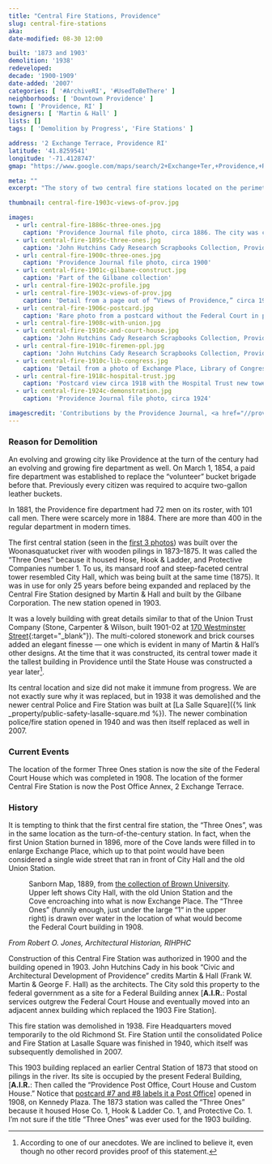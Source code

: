 ```yaml
---
title: "Central Fire Stations, Providence"
slug: central-fire-stations
aka: 
date-modified: 08-30 12:00

built: '1873 and 1903'
demolition: '1938'
redeveloped:
decade: '1900-1909'
date-added: '2007'
categories: [ '#ArchiveRI', '#UsedToBeThere' ]
neighborhoods: [ 'Downtown Providence' ]
town: [ 'Providence, RI' ]
designers: [ 'Martin & Hall' ]
lists: []
tags: [ 'Demolition by Progress', 'Fire Stations' ]

address: '2 Exchange Terrace, Providence RI'
latitude: '41.8259541'
longitude: '-71.4128747'
gmap: "https://www.google.com/maps/search/2+Exchange+Ter,+Providence,+RI,+US/@41.8259541,-71.4128747,17z/data=!3m1!4b1!4m3!2m2!3m1!2s2+Exchange+Ter,+Providence,+RI,+US"

meta: ""
excerpt: "The story of two central fire stations located on the perimeter of Exchange Place, now Kennedy Plaza."

thumbnail: central-fire-1903c-views-of-prov.jpg

images:
  - url: central-fire-1886c-three-ones.jpg
    caption: 'Providence Journal file photo, circa 1886. The city was celebrating the 250th anniversary of its founding.'
  - url: central-fire-1895c-three-ones.jpg
    caption: 'John Hutchins Cady Research Scrapbooks Collection, Providence Public Library, circa 1895'
  - url: central-fire-1900c-three-ones.jpg
    caption: 'Providence Journal file photo, circa 1900'
  - url: central-fire-1901c-gilbane-construct.jpg
    caption: 'Part of the Gilbane collection'
  - url: central-fire-1902c-profile.jpg
  - url: central-fire-1903c-views-of-prov.jpg
    caption: 'Detail from a page out of “Views of Providence,” circa 1903'
  - url: central-fire-1906c-postcard.jpg
    caption: 'Rare photo from a postcard without the Federal Court in place (built 1906-1908)'
  - url: central-fire-1908c-with-union.jpg
  - url: central-fire-1910c-and-court-house.jpg
    caption: 'John Hutchins Cady Research Scrapbooks Collection, Providence Public Library, circa 1910'
  - url: central-fire-1910c-firemen-ppl.jpg
    caption: 'John Hutchins Cady Research Scrapbooks Collection, Providence Public Library, circa 1910'
  - url: central-fire-1910c-lib-congress.jpg
    caption: 'Detail from a photo of Exchange Place, Library of Congress, circa 1910'
  - url: central-fire-1918c-hospital-trust.jpg
    caption: 'Postcard view circa 1918 with the Hospital Trust new tower in the background (pale yellow)'
  - url: central-fire-1924c-demonstration.jpg
    caption: 'Providence Journal file photo, circa 1924'

imagescredit: 'Contributions by the Providence Journal, <a href="//provlibdigital.org/islandora/object/islandora%3A036-03" target="_blank">John Hutchins Cady Research Scrapbooks Collection</a> at the Providence Public Library, and the Library of Congress'
---
```


### Reason for Demolition

An evolving and growing city like Providence at the turn of the century had an evolving and growing fire department as well. On March 1, 1854, a paid fire department was established to replace the “volunteer” bucket brigade before that. Previously every citizen was required to acquire two-gallon leather buckets. 

In 1881, the Providence fire department had 72 men on its roster, with 101 call men. There were scarcely more in 1884. There are more than 400 in the regular department in modern times. 

The first central station (seen in the [first 3 photos](#photo-2)) was built over the Woonasquatucket river with wooden pilings in 1873–1875. It was called the “Three Ones” because it housed Hose, Hook & Ladder, and Protective Companies number 1. To us, its mansard roof and steep-faceted central tower resembled City Hall, which was being built at the same time (1875). It was in use for only 25 years before being expanded and replaced by the Central Fire Station designed by Martin & Hall and built by the Gilbane Corporation. The new station opened in 1903. 

It was a lovely building with great details similar to that of the Union Trust Company (Stone, Carpenter & Wilson, built 1901-02 at [170 Westminster Street](//www.google.com/maps/place/170+Westminster+St,+Providence,+RI+02903/@41.8235943,-71.4135251,17z/data=!3m1!4b1!4m5!3m4!1s0x89e44514106fba8f:0x457e1f5b8668e003!8m2!3d41.8235943!4d-71.4113364){:target="_blank"}). The multi-colored stonework and brick courses added an elegant finesse — one which is evident in many of Martin & Hall’s other designs. At the time that it was constructed, its central tower made it the tallest building in Providence until the State House was constructed a year later[^1]. 

[^1]: According to one of our anecdotes. We are inclined to believe it, even though no other record provides proof of this statement.

Its central location and size did not make it immune from progress. We are not exactly sure why it was replaced, but in 1938 it was demolished and the newer central Police and Fire Station was built at [La Salle Square]({% link _property/public-safety-lasalle-square.md %}). The newer combination police/fire station opened in 1940 and was then itself replaced as well in 2007. 


### Current Events

The location of the former Three Ones station is now the site of the Federal Court House which was completed in 1908. The location of the former Central Fire Station is now the Post Office Annex, 2 Exchange Terrace. 


### History

It is tempting to think that the first central fire station, the “Three Ones”, was in the same location as the turn-of-the-century station. In fact, when the first Union Station burned in 1896, more of the Cove lands were filled in to enlarge Exchange Place, which up to that point would have been considered a single wide street that ran in front of City Hall and the old Union Station. 

<figure class="u__img">
  <a href="#photo-4">
    <img src="{{ site.propimg_path }}{{ page.slug }}/sanborn-map-1889-xxchange-place-plate-1.jpg" alt="" />
  </a>
  <figcaption>
    Sanborn Map, 1889, from <a href="//repository.library.brown.edu/studio/item/bdr:212114/" target="_blank">the collection of Brown University</a>. Upper left shows City Hall, with the old Union Station and the Cove encroaching into what is now Exchange Place. The “Three Ones” (funnily enough, just under the large “1“ in the upper right) is drawn over water in the location of what would become the Federal Court building in 1908. 
  </figcaption>
</figure>

_From Robert O. Jones, Architectural Historian, RIHPHC_

Construction of this Central Fire Station was authorized in 1900 and the building opened in 1903. John Hutchins Cady in his book “Civic and Architectural Development of Providence” credits Martin & Hall (Frank W. Martin & George F. Hall) as the architects. The City sold this property to the federal government as a site for a Federal Building annex [**A.I.R.**: Postal services outgrew the Federal Court House and eventually moved into an adjacent annex building which replaced the 1903 Fire Station]. 

This fire station was demolished in 1938. Fire Headquarters moved temporarily to the old Richmond St. Fire Station until the consolidated Police and Fire Station at Lasalle Square was finished in 1940, which itself was subsequently demolished in 2007.

This 1903 building replaced an earlier Central Station of 1873 that stood on pilings in the river. Its site is occupied by the present Federal Building, [**A.I.R.**: Then called the “Providence Post Office, Court House and Custom House.” Notice that [postcard #7 and #8 labels it a Post Office](#photo-7)] opened in 1908, on Kennedy Plaza. The 1873 station was called the “Three Ones” because it housed Hose Co. 1, Hook & Ladder Co. 1, and Protective Co. 1. I’m not sure if the title “Three Ones” was ever used for the 1903 building.
